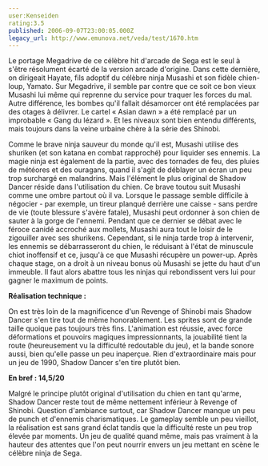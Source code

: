 ```yaml
---
user:Kenseiden
rating:3.5
published: 2006-09-07T23:00:05.000Z
legacy_url: http://www.emunova.net/veda/test/1670.htm
---
```

Le portage Megadrive de ce célèbre hit d'arcade de Sega est le seul à s'être résolument écarté de la version arcade d'origine. Dans cette dernière, on dirigeait Hayate, fils adoptif du célèbre ninja Musashi et son fidèle chien-loup, Yamato. Sur Megadrive, il semble par contre que ce soit ce bon vieux Musashi lui même qui reprenne du service pour traquer les forces du mal. Autre différence, les bombes qu'il fallait désamorcer ont été remplacées par des otages à délivrer. Le cartel « Asian dawn » a été remplacé par un improbable « Gang du lézard ». Et les niveaux sont bien entendu différents, mais toujours dans la veine urbaine chère à la série des Shinobi.  

  

Comme le brave ninja sauveur du monde qu'il est, Musashi utilise des shuriken (et son katana en combat rapproché) pour liquider ses ennemis. La magie ninja est également de la partie, avec des tornades de feu, des pluies de météores et des ouragans, quand il s'agit de déblayer un écran un peu trop surchargé en malandrins. Mais l'élément le plus original de Shadow Dancer réside dans l'utilisation du chien. Ce brave toutou suit Musashi comme une ombre partout où il va. Lorsque le passage semble difficile à négocier - par exemple, un tireur planqué derrière une caisse - sans perdre de vie (toute blessure s'avère fatale), Musashi peut ordonner à son chien de sauter à la gorge de l'ennemi. Pendant que ce dernier se débat avec le féroce canidé accroché aux mollets, Musashi aura tout le loisir de le zigouiller avec ses shurikens. Cependant, si le ninja tarde trop à intervenir, les ennemis se débarrasseront du chien, le réduisant à l'état de minuscule chiot inoffensif et ce, jusqu'à ce que Musashi récupère un power-up. Après chaque stage, on a droit à un niveau bonus où Musashi se jette du haut d'un immeuble. Il faut alors abattre tous les ninjas qui rebondissent vers lui pour gagner le maximum de points.  

  

**Réalisation technique :**  

On est très loin de la magnificence d'un Revenge of Shinobi mais Shadow Dancer s'en tire tout de même honorablement. Les sprites sont de grande taille quoique pas toujours très fins. L'animation est réussie, avec force déformations et pouvoirs magiques impressionnants, la jouabilité tient la route (heureusement vu la difficulté redoutable du jeu), et la bande sonore aussi, bien qu'elle passe un peu inaperçue. Rien d'extraordinaire mais pour un jeu de 1990, Shadow Dancer s'en tire plutôt bien.  

  

**En bref : 14,5/20**  

Malgré le principe plutôt original d'utilisation du chien en tant qu'arme, Shadow Dancer reste tout de même nettement inférieur à Revenge of Shinobi. Question d'ambiance surtout, car Shadow Dancer manque un peu de punch et d'ennemis charismatiques. Le gameplay semble un peu vieillot, la réalisation est sans grand éclat tandis que la difficulté reste un peu trop élevée par moments. Un jeu de qualité quand même, mais pas vraiment à la hauteur des attentes que l'on peut nourrir envers un jeu mettant en scène le célèbre ninja de Sega.